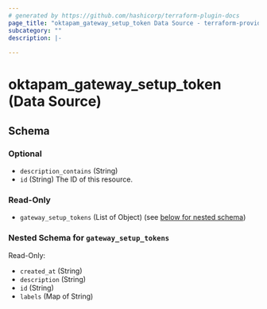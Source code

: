 ```yaml
---
# generated by https://github.com/hashicorp/terraform-plugin-docs
page_title: "oktapam_gateway_setup_token Data Source - terraform-provider-oktapam"
subcategory: ""
description: |-
  
---
```


# oktapam_gateway_setup_token (Data Source)





<!-- schema generated by tfplugindocs -->
## Schema

### Optional

- `description_contains` (String)
- `id` (String) The ID of this resource.

### Read-Only

- `gateway_setup_tokens` (List of Object) (see [below for nested schema](#nestedatt--gateway_setup_tokens))

<a id="nestedatt--gateway_setup_tokens"></a>
### Nested Schema for `gateway_setup_tokens`

Read-Only:

- `created_at` (String)
- `description` (String)
- `id` (String)
- `labels` (Map of String)


